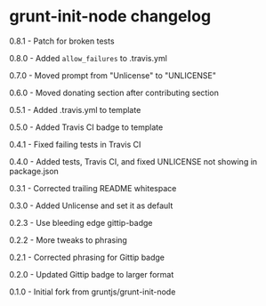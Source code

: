 # grunt-init-node changelog
0.8.1 - Patch for broken tests

0.8.0 - Added `allow_failures` to .travis.yml

0.7.0 - Moved prompt from "Unlicense" to "UNLICENSE"

0.6.0 - Moved donating section after contributing section

0.5.1 - Added .travis.yml to template

0.5.0 - Added Travis CI badge to template

0.4.1 - Fixed failing tests in Travis CI

0.4.0 - Added tests, Travis CI, and fixed UNLICENSE not showing in package.json

0.3.1 - Corrected trailing README whitespace

0.3.0 - Added Unlicense and set it as default

0.2.3 - Use bleeding edge gittip-badge

0.2.2 - More tweaks to phrasing

0.2.1 - Corrected phrasing for Gittip badge

0.2.0 - Updated Gittip badge to larger format

0.1.0 - Initial fork from gruntjs/grunt-init-node
